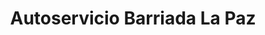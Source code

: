 ---
title: "Autoservicio Barriada La Paz"
url: /belmez-de-la-moraleda/autoservicio-barriada-la-paz/
shop: Supermarkt
---